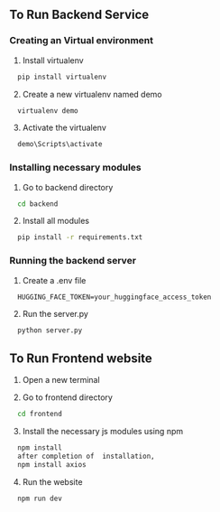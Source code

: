 ## To Run Backend Service

### Creating an Virtual environment

1. Install virtualenv
```bash
  pip install virtualenv
```
2. Create a new virtualenv named demo
```bash
  virtualenv demo
```
3. Activate the virtualenv
```bash
  demo\Scripts\activate
```

### Installing necessary modules
1. Go to backend directory
```bash
  cd backend
```
2. Install all modules
```bash
  pip install -r requirements.txt
```

### Running the backend server
1. Create a .env file
```
  HUGGING_FACE_TOKEN=your_huggingface_access_token
```
2. Run the server.py
```python
  python server.py
```



## To Run Frontend website
1. Open a new terminal

2. Go to frontend directory
```bash
  cd frontend
```

3. Install the necessary js modules using npm
```bash
  npm install
  after completion of  installation,
  npm install axios 
```

4. Run the website
```
  npm run dev
```

